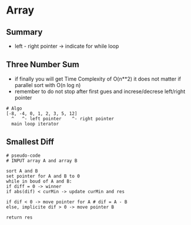 # Array

## Summary

* left - right pointer -&gt; indicate for while loop

## Three Number Sum

* if finally you will get Time Complexity of O\(n\*\*2\) it does not matter if parallel sort with O\(n log n\)
* remember to do not stop after first gues and increse/decrese left/right pointer

```text
# Algo
[-8, -4, 0, 1, 2, 3, 5, 12]
  ^   ^- left pointer    ^- right pointer
  main loop iterator
```

## Smallest Diff

```text
# pseudo-code
# INPUT array A and array B

sort A and B
set pointer for A and B to 0
while in boud of A and B:
if diff = 0 -> winner
if abs(dif) < curMin -> update curMin and res

if dif < 0 -> move pointer for A # dif = A - B
else, implicite dif > 0 -> move pointer B

return res 
```

